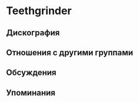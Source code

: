 # Teethgrinder



## Дискография


## Отношения с другими группами


## Обсуждения


## Упоминания

